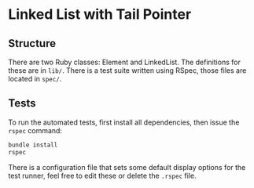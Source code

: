 # Linked List with Tail Pointer

## Structure

There are two Ruby classes: Element and LinkedList. The definitions for these
are in `lib/`. There is a test suite written using RSpec, those files are
located in `spec/`.

## Tests

To run the automated tests, first install all dependencies, then issue the
`rspec` command:

```bash
bundle install
rspec
```
There is a configuration file that sets some default display options for the
test runner, feel free to edit these or delete the `.rspec` file.

